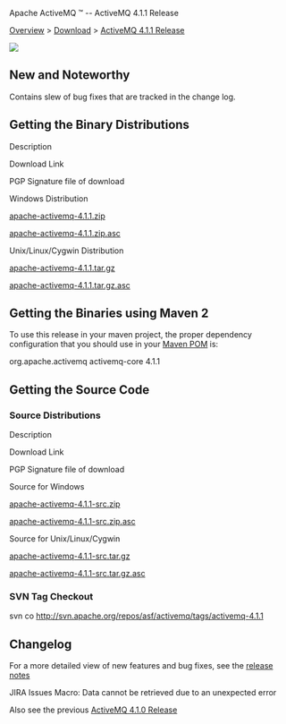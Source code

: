 Apache ActiveMQ ™ -- ActiveMQ 4.1.1 Release 

[Overview](overview.html) > [Download](download.html) > [ActiveMQ 4.1.1 Release](activemq-411-release.html)


![](http://activemq.apache.org/activemq-410-release.data/activemq-4.1-box-reflection.png)

New and Noteworthy
------------------

Contains slew of bug fixes that are tracked in the change log.

Getting the Binary Distributions
--------------------------------

Description

Download Link

PGP Signature file of download

Windows Distribution

[apache-activemq-4.1.1.zip](http://archive.apache.org/dist/activemq/apache-activemq/4.1.1/apache-activemq-4.1.1.zip)

[apache-activemq-4.1.1.zip.asc](http://archive.apache.org/dist/activemq/apache-activemq/4.1.1/apache-activemq-4.1.1.zip.asc)

Unix/Linux/Cygwin Distribution

[apache-activemq-4.1.1.tar.gz](http://archive.apache.org/dist/activemq/apache-activemq/4.1.1/apache-activemq-4.1.1.tar.gz)

[apache-activemq-4.1.1.tar.gz.asc](http://archive.apache.org/dist/activemq/apache-activemq/4.1.1/apache-activemq-4.1.1.tar.gz.asc)

Getting the Binaries using Maven 2
----------------------------------

To use this release in your maven project, the proper dependency configuration that you should use in your [Maven POM](http://maven.apache.org/guides/introduction/introduction-to-the-pom.html) is:

<dependency>
  <groupId>org.apache.activemq</groupId>
  <artifactId>activemq-core</artifactId>
  <version>4.1.1</version>
</dependency>

Getting the Source Code
-----------------------

### Source Distributions

Description

Download Link

PGP Signature file of download

Source for Windows

[apache-activemq-4.1.1-src.zip](http://archive.apache.org/dist/activemq/apache-activemq/4.1.1/apache-activemq-4.1.1-src.zip)

[apache-activemq-4.1.1-src.zip.asc](http://archive.apache.org/dist/activemq/apache-activemq/4.1.1/apache-activemq-4.1.1-src.zip.asc)

Source for Unix/Linux/Cygwin

[apache-activemq-4.1.1-src.tar.gz](http://archive.apache.org/dist/activemq/apache-activemq/4.1.1/apache-activemq-4.1.1-src.tar.gz)

[apache-activemq-4.1.1-src.tar.gz.asc](http://archive.apache.org/dist/activemq/apache-activemq/4.1.1/apache-activemq-4.1.1-src.tar.gz.asc)

### SVN Tag Checkout

svn co http://svn.apache.org/repos/asf/activemq/tags/activemq-4.1.1

Changelog
---------

For a more detailed view of new features and bug fixes, see the [release notes](http://issues.apache.org/activemq/secure/ReleaseNote.jspa?version=11800&styleName=Html&projectId=10520&Create=Create)

JIRA Issues Macro: Data cannot be retrieved due to an unexpected error

Also see the previous [ActiveMQ 4.1.0 Release](activemq-410-release.html)

